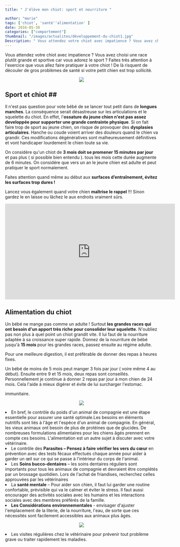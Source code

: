 ```yaml
---
title: " J'éléve mon chiot: sport et nourriture "

author: "marie"
tags: ['chiot', 'santé''alimentation' ]
date: 2016-05-30
categories: ["comportement"]
thumbnail: "/images/actualites/développement-du-chiot1.jpg"
Description: " Vous attendez votre chiot avec impatience ? Vous avez choisi une race plutôt grande et sportive car vous adorez le sport ? Faites très attention à l'exercice que vous allez faire pratiquer à votre chiot ! De là risquent de découler de gros problèmes de santé si votre petit chien est trop sollicité.   "
---
```

Vous attendez votre chiot avec impatience ? Vous avez choisi une race plutôt grande et sportive car vous adorez le sport ? Faites très attention à l'exercice que vous allez faire pratiquer à votre chiot ! De là risquent de découler de gros problèmes de santé si votre petit chien est trop sollicité.


<p align="center"><img src="/images/actualites/alim-puppy.png"class="img-responsive"></p>







## Sport et chiot ##

Il n'est pas question pour vote bébé de se lancer tout petit dans de <b>longues marches</b>. La conséquence serait désastreuse sur les articulations et le squelette du chiot. En effet, l'<b>ossature du jeune chien n'est pas assez developpée pour supporter une grande contrainte physique</b>. Si on fait faire trop de sport au jeune chien, on risque de provoquer des <b>dysplasies articulaires</b>. Hanche ou coude voient arriver des douleurs quand le chien va grandir. Ces modifications dégénératives sont malheureusement définitives et vont handicaper lourdement le chien toute sa vie.


On considère qu'un chiot de <b>3 mois doit se promener 15 minutes par jour</b> et pas plus ( si possible bien entendu ). tous les mois cette durée augmente de 6 minutes.  On considére que vers un an le jeune chien est adulte et peut pratiquer le sport normalement.

Faites attention quand même au début aux <b>surfaces d’entraînement, évitez les surfaces trop dures !</b>

Lancez vous également quand votre chien <b> maîtrise le rappel</b> !!! Sinon gardez le en laisse ou lâchez le aux endroits vraiment sûrs.


<p align="center"><iframe width="560" height="315" src="https://www.youtube.com/embed/tTFn4hxl1Z8" frameborder="0" allowfullscreen></iframe>







<h2> Alimentation du chiot </h2>

Un bébé ne mange pas comme un adulte ! Surtout <b>les grandes races qui ont besoin d'un apport très riche pour consolider leur squelette</b>. N'oubliez pas non plus à quel point un chiot grandit vite. Il lui faut de la nourriture adaptée à sa croissance super rapide. Donnez de la nourriture de bébé jusqu'à <b>15 mois </b>pour les grandes races, passez ensuite au régime adulte.

Pour une meilleure digestion, il est préférable de donner des repas à heures fixes.

Un bébé de moins de 5 mois peut manger 3 fois par jour ( voire même 4 au début). Ensuite entre 9 et 15 mois, deux repas sont conseillés. Personnellement je continue à donner 2 repas par jour à mon chien de 24 mois. Cela l'aide à mieux digérer et évite de lui surcharger l'estomac.






immunitaire.</li>
<p align="center"><img src="/images/actualites/senior-dog1.jpg"class="img-responsive"></p>

<li>En bref, le contrôle du poids d'un animal de compagnie est une étape essentielle pour assurer une santé optimale.Les besoins en éléments nutritifs sont liés à l'âge et l'espèce d'un animal de compagnie. En général, les vieux animaux ont besoin de plus de protéines que de glucides. De nombreuses formulations alimentaires pour les chiens âgés prennent en compte ces besoins. L'alimentation est un autre sujet à discuter avec votre vétérinaire.</li>
<li>Le contrôle des <b>Parasites – Pensez à faire vérifier les vers du cœur</b> en prévention avec des tests fécaux effectués chaque année pour aider à garder un œil sur ce qui se passe à l'intérieur du corps de l'animal. </li>
<li>Les <b>Soins bucco-dentaires</b> – les soins dentaires réguliers sont importants pour tous les animaux de compagnie et devraient être complétés par un brossage quotidien. Lors de l'achat de friandises, recherchez celles approuvées par les vétérinaires </li>
<li> La <b>santé mentale</b> – Pour aider son chien, il faut lui garder une routine confortable, prévisible qui va le calmer et éviter le stress. Il faut aussi encourager des activités sociales avec les humains et les interactions sociales avec des membres préférés de la famille.</li>
<li><b>Les Considérations environnementales</b> - envisager d'ajuster l'emplacement de la literie, de la nourriture, l'eau, de sorte que ces nécessités sont facilement accessibles aux animaux plus âgés.

<p align="center"><img src="/images/actualites/ob_db5f22_panier.jpg"class="img-responsive"></p>


<li>Les visites régulières chez le vétérinaire pour prévenir tout problème grave ou traiter rapidement les maladies. </li>







